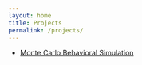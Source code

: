 ```yaml
---
layout: home
title: Projects
permalink: /projects/
---
```

- [Monte Carlo Behavioral Simulation](/projects/monte-carlo/)
